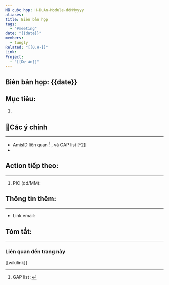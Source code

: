 ```yaml
---
Mã cuộc họp: H-DuAn-Module-ddMMyyyy
aliases: 
title: Biên bản họp
tags:
  - "#meeting"
date: "{{date}}"
members:
  - tungly
Related: "[[0.H-]]"
Link: 
Project:
  - "[[Dự án]]"
---
```


## Biên bản họp: {{date}}

## Mục tiêu:
1. 

## 📝Các ý chính
---
- AmisID liên quan  [^1] , và GAP list [^2]
- 

## Action tiếp theo:
---
 1. PIC (dd/MM):  


## Thông tin thêm:
---
- Link email: 


## Tóm tắt:
---


### Liên quan đến trang này
[[wikilink]]


[^1]: GAP list :
